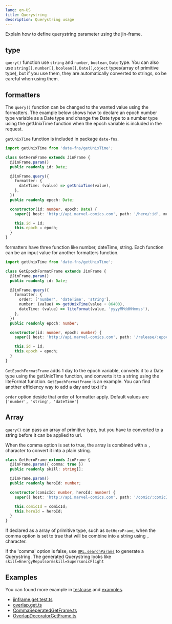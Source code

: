 ```yaml
---
lang: en-US
title: Querystring
description: Querystring usage
---
```


Explain how to define querystring parameter using the jin-frame.

## type

`query()` function use `string` and `number`, `boolean`, `Date` type. You can also use `string[]`, `number[]`, `boolean[]`, `Date[]`,`object` types(array of primitive type), but if you use them, they are automatically converted to strings, so be careful when using them.

## formatters

The `query()` function can be changed to the wanted value using the formatters. The example below shows how to declare an epoch number type variable as a Date type and change the Date type to a number type using the getUnixTime function when the epoch variable is included in the request.

`getUnixTime` function is included in package `date-fns`.

```ts
import getUnixTime from 'date-fns/getUnixTime';

class GetHeroFrame extends JinFrame {
  @JinFrame.param()
  public readonly id: Date;

  @JinFrame.query({
    formatter: {
      dateTime: (value) => getUnixTime(value),
    },
  })
  public readonly epoch: Date;

  constructor(id: number, epoch: Date) {
    super({ host: 'http://api.marvel-comics.com', path: '/hero/:id', method: 'POST' });

    this.id = id;
    this.epoch = epoch;
  }
}
```

formatters have three function like number, dateTime, string. Each function can be an input value for another formatters function.

```ts
import getUnixTime from 'date-fns/getUnixTime';

class GetEpochFormatFrame extends JinFrame {
  @JinFrame.param()
  public readonly id: Date;

  @JinFrame.query({
    formatter: {
      order: ['number', 'dateTime', 'string'],
      number: (value) => getUnixTime(value + 86400),
      dateTime: (value) => liteFormat(value, 'yyyyMMddHHmmss'),
    },
  })
  public readonly epoch: number;

  constructor(id: number, epoch: number) {
    super({ host: 'http://api.marvel-comics.com', path: '/release/:epoch', method: 'POST' });

    this.id = id;
    this.epoch = epoch;
  }
}
```

`GetEpochFormatFrame` adds 1 day to the epoch variable, converts it to a Date type using the getUnixTime function, and converts it to a string using the liteFormat function. `GetEpochFormatFrame` is an example. You can find another efficiency way to add a day and text it's

`order` option deside that order of formatter apply. Default values are `['number', 'string', 'dateTime']`

## Array

`query()` can pass an array of primitive type, but you have to converted to a string before it can be applied to url.

When the comma option is set to true, the array is combined with a `,` character to convert it into a plain string.

```ts
class GetHeroFrame extends JinFrame {
  @JinFrame.param({ comma: true })
  public readonly skill: string[];

  @JinFrame.param()
  public readonly heroId: number;

  constructor(comicId: number, heroId: number) {
    super({ host: 'http://api.marvel-comics.com', path: '/comic/:comicId/hero/:heroId', method: 'POST' });

    this.comicId = comicId;
    this.heroId = heroId;
  }
}
```

If declared as a array of primitive type, such as `GetHeroFrame`, when the comma option is set to true that will be combine into a string using `,` character.

If the 'comma' option is false, use [`URL.searchParams`](https://developer.mozilla.org/ko/docs/Web/API/URL/searchParams) to generate a Querystring. The generated Querystring looks like `skill=EnergyRepulsor&skill=SupersonicFlight`

## Examples

You can found more example in [testcase](https://github.com/imjuni/jin-frame/blob/master/src/__tests__) and [examples](https://github.com/imjuni/jin-frame/blob/master/examples).

- [jinframe.get.test.ts](https://github.com/imjuni/jin-frame/blob/master/src/__tests__/jinframe.get.test.ts)
- [overlap.get.ts](https://github.com/imjuni/jin-frame/blob/master/src/__tests__/overlap.get.ts)
- [CommaSeperatedGetFrame.ts](https://github.com/imjuni/jin-frame/blob/master/examples/CommaSeperatedGetFrame.ts)
- [OverlapDecoratorGetFrame.ts](https://github.com/imjuni/jin-frame/blob/master/examples/OverlapDecoratorGetFrame.ts)
